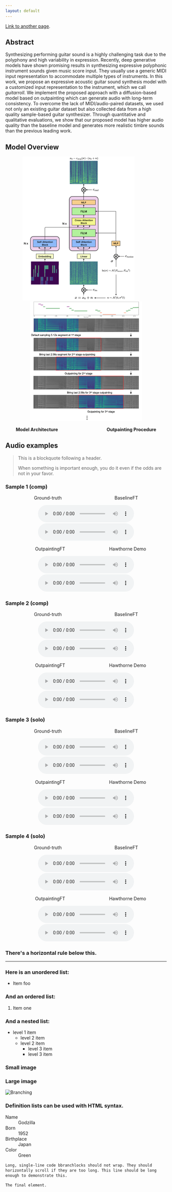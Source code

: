 ```yaml
---
layout: default
---
```


<!-- Text can be **bold**, _italic_, or ~~strikethrough~~. -->

[Link to another page](./another-page.html).

## Abstract

Synthesizing performing guitar sound is a highly challenging task due to the polyphony and high variability in expression. Recently, deep generative models have shown promising results in synthesizing expressive polyphonic instrument sounds given music score input. They usually use a generic MIDI input representation to accommodate multiple types of instruments. In this work, we propose an expressive acoustic guitar sound synthesis model with a customized input representation to the instrument, which we call _guitarroll_. We implement the proposed approach with a diffusion-based model based on outpainting which can generate audio with long-term consistency. To overcome the lack of MIDI/audio-paired datasets, we used not only an existing guitar dataset but also collected data from a high quality sample-based guitar synthesizer. Through quantitative and qualitative evaluations, we show that our proposed model has higher audio quality than the baseline model and generates more realistic timbre sounds than the previous leading work.

## Model Overview

<p align="middle">
  <img src="https://github.com/hanshounsu/guitar-synthesis-diffusion-outpainting/blob/main/image/model_architecture.png?raw=true" width="350">
  &emsp;&emsp;&emsp;
<!-- ![Model_Architecture](https://github.com/hanshounsu/guitar-synthesis-diffusion-outpainting/blob/main/image/model_architecture.png?raw=true){: width="500" height="500"} -->
  <img src="https://github.com/hanshounsu/guitar-synthesis-diffusion-outpainting/blob/main/image/inpainting_algorithm_5.png?raw=true" width="350">
</p>
<p style="text-align: center;">
<b>Model Architecture &ensp; &emsp; &emsp; &emsp; &emsp; &emsp; &emsp; &emsp; &emsp; Outpainting Procedure </b>
</p>

## Audio examples

> This is a blockquote following a header.
>
> When something is important enough, you do it even if the odds are not in your favor.

### Sample 1 (comp)

<p style="text-align: center;">
Ground-truth &emsp; &emsp; &emsp; &emsp; &emsp; &emsp; &emsp; &emsp; &emsp; BaselineFT
</p>
<p align="center">
  <audio src='https://github.com/hanshounsu/guitar-synthesis-diffusion-outpainting/blob/main/audio_examples/03_SS3-84-Bb_comp_mix_gtr.wav' controls preload='auto'> </audio>
  <audio src='https://github.com/hanshounsu/guitar-synthesis-diffusion-outpainting/blob/main/audio_examples/03_SS3-84-Bb_comp_mix_bse.wav' controls preload='auto'> </audio>
</p>
<p style="text-align: center;">
&emsp; &ensp; OutpaintingFT &emsp; &emsp; &emsp; &emsp; &emsp; &emsp; &emsp; &nbsp; Hawthorne Demo
</p>
<p align="center">
  <audio src='https://github.com/hanshounsu/guitar-synthesis-diffusion-outpainting/blob/main/audio_examples/03_SS3-84-Bb_comp_mix_ipt.wav' controls preload='auto'> </audio>
  <audio src='https://github.com/hanshounsu/guitar-synthesis-diffusion-outpainting/blob/main/audio_examples/03_SS3-84-Bb_comp_mix_haw.wav' controls preload='auto'> </audio>
</p>

### Sample 2 (comp)

<p style="text-align: center;">
Ground-truth &emsp; &emsp; &emsp; &emsp; &emsp; &emsp; &emsp; &emsp; &emsp; BaselineFT
</p>
<p align="center">
  <audio src='https://github.com/hanshounsu/guitar-synthesis-diffusion-outpainting/blob/main/audio_examples/02_Rock3-117-Bb_comp_mix_gtr.wav' controls preload='auto'> </audio>
  <audio src='https://github.com/hanshounsu/guitar-synthesis-diffusion-outpainting/blob/main/audio_examples/02_Rock3-117-Bb_comp_mix_bse.wav' controls preload='auto'> </audio>
</p>
<p style="text-align: center;">
&emsp; &ensp; OutpaintingFT &emsp; &emsp; &emsp; &emsp; &emsp; &emsp; &emsp; &nbsp; Hawthorne Demo
</p>
<p align="center">
  <audio src='https://github.com/hanshounsu/guitar-synthesis-diffusion-outpainting/blob/main/audio_examples/02_Rock3-117-Bb_comp_mix_ipt.wav' controls preload='auto'> </audio>
  <audio src='https://github.com/hanshounsu/guitar-synthesis-diffusion-outpainting/blob/main/audio_examples/02_Rock3-117-Bb_comp_mix_haw.wav' controls preload='auto'> </audio>
</p>

### Sample 3 (solo)

<p style="text-align: center;">
Ground-truth &emsp; &emsp; &emsp; &emsp; &emsp; &emsp; &emsp; &emsp; &emsp; BaselineFT
</p>
<p align="center">
  <audio src='https://github.com/hanshounsu/guitar-synthesis-diffusion-outpainting/blob/main/audio_examples/00_Rock3-117-Bb_solo_mix_gtr.wav' controls preload='auto'> </audio>
  <audio src='https://github.com/hanshounsu/guitar-synthesis-diffusion-outpainting/blob/main/audio_examples/00_Rock3-117-Bb_solo_mix_bse.wav' controls preload='auto'> </audio>
</p>
<p style="text-align: center;">
&emsp; &ensp; OutpaintingFT &emsp; &emsp; &emsp; &emsp; &emsp; &emsp; &emsp; &nbsp; Hawthorne Demo
</p>
<p align="center">
  <audio src='https://github.com/hanshounsu/guitar-synthesis-diffusion-outpainting/blob/main/audio_examples/00_Rock3-117-Bb_solo_mix_ipt.wav' controls preload='auto'> </audio>
  <audio src='https://github.com/hanshounsu/guitar-synthesis-diffusion-outpainting/blob/main/audio_examples/00_Rock3-117-Bb_solo_mix_haw.wav' controls preload='auto'> </audio>
</p>

### Sample 4 (solo)

<p style="text-align: center;">
Ground-truth &emsp; &emsp; &emsp; &emsp; &emsp; &emsp; &emsp; &emsp; &emsp; BaselineFT
</p>
<p align="center">
  <audio src='https://github.com/hanshounsu/guitar-synthesis-diffusion-outpainting/blob/main/audio_examples/01_Jazz3-137-Eb_solo_mix_gtr.wav' controls preload='auto'> </audio>
  <audio src='https://github.com/hanshounsu/guitar-synthesis-diffusion-outpainting/blob/main/audio_examples/01_Jazz3-137-Eb_solo_mix_bse.wav' controls preload='auto'> </audio>
</p>
<p style="text-align: center;">
&emsp; &ensp; OutpaintingFT &emsp; &emsp; &emsp; &emsp; &emsp; &emsp; &emsp; &nbsp; Hawthorne Demo
</p>
<p align="center">
  <audio src='https://github.com/hanshounsu/guitar-synthesis-diffusion-outpainting/blob/main/audio_examples/01_Jazz3-137-Eb_solo_mix_ipt.wav' controls preload='auto'> </audio>
  <audio src='https://github.com/hanshounsu/guitar-synthesis-diffusion-outpainting/blob/main/audio_examples/01_Jazz3-137-Eb_solo_mix_haw.wav' controls preload='auto'> </audio>
</p>

### There's a horizontal rule below this.

* * *

### Here is an unordered list:

*   Item foo

### And an ordered list:

1.  Item one

### And a nested list:

- level 1 item
  - level 2 item
  - level 2 item
    - level 3 item
    - level 3 item

### Small image

<!-- ![Octocat](https://github.githubassets.com/images/icons/emoji/octocat.png) -->
<!-- ![Octocat](https://github.com/hanshounsu/guitar-synthesis-diffusion-outpainting/audio_examples/03_SS3-84-Bb_comp_mix_gtr.wav) -->

### Large image

![Branching](https://guides.github.com/activities/hello-world/ing.png)



### Definition lists can be used with HTML syntax.

<dl>
<dt>Name</dt>
<dd>Godzilla</dd>
<dt>Born</dt>
<dd>1952</dd>
<dt>Birthplace</dt>
<dd>Japan</dd>
<dt>Color</dt>
<dd>Green</dd>
</dl>

```
Long, single-line code bbranchlocks should not wrap. They should horizontally scroll if they are too long. This line should be long enough to demonstrate this.
```

```
The final element.
```
